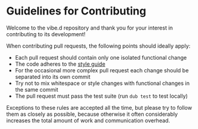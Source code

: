 Guidelines for Contributing
===========================

Welcome to the vibe.d repository and thank you for your interest in contributing to its development!

When contributing pull requests, the following points should ideally apply:

 - Each pull request should contain only one isolated functional change
 - The code adheres to the [style guide](http://vibed.org/style-guide)
 - For the occasional more complex pull request each change should be separated into its own commit
 - Try not to mix whitespace or style changes with functional changes in the same commit
 - The pull request must pass the test suite (run `dub test` to test locally)

Exceptions to these rules are accepted all the time, but please try to follow them as closely as possible, because otherwise it often considerably increases the total amount of work and communication overhead.
